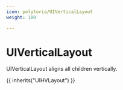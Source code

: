 ```yaml
---
icon: polytoria/UIVerticalLayout
weight: 100

---
```


# UIVerticalLayout

UIVerticalLayout aligns all children vertically.

{{ inherits("UIHVLayout") }}
